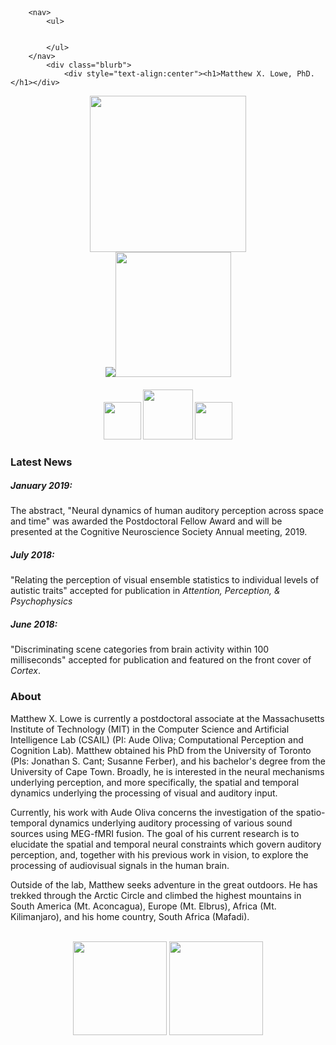 <html>
	<head>
		<br>
		<br>
		<title>Matthew X. Lowe</title> 
	</head>
	<body>

		<nav>
    		<ul>
        		
        	
    		</ul>
		</nav>
    		<div class="blurb">
        		<div style="text-align:center"><h1>Matthew X. Lowe, PhD.</h1></div>
			
<div style="text-align:center"><img src="https://raw.githubusercontent.com/mxlowe/mxlowe.github.io/master/portrait.png" style='border: 0px solid #f00; margin: 0px; box-shadow: none;' height="250" width="250"></div>

<div style="text-align:center"><img src="https://raw.githubusercontent.com/mxlowe/mxlowe.github.io/master/circle.png"><img src="https://raw.githubusercontent.com/mxlowe/mxlowe.github.io/master/Brain_gif_slice121.gif" width="185" height="200"></div>

<div style="text-align:center"><p><h4><a href="https://scholar.google.ca/citations?user=aTRL1HMAAAAJ&hl=en"><img src="https://upload.wikimedia.org/wikipedia/commons/a/a9/Google_Scholar_logo_2015.PNG" style='border: 0px solid #f00; margin: 0px; box-shadow: none;' height="60" width="auto"></a> <a href="https://www.researchgate.net/profile/Matthew_Lowe7"><img src="http://www.readex.eu/wp-content/uploads/2017/05/RG_square_green.png" style='border: 0px solid #f00; margin: 0px; box-shadow: none;' height="80" width="auto"></a> <a href="mailto:mxlowe@mit.edu"><img src="https://upload.wikimedia.org/wikipedia/commons/4/4e/Gmail_Icon.png" style='border: 0px solid #f00; margin: 0px; box-shadow: none;' height="60" width="auto"></a></h4></p></div>
				<h3>Latest News</h3>
		<!-- /blurb --> <h5>January 2019:</h5> The abstract, "Neural dynamics of human auditory perception across space and time" was awarded the Postdoctoral Fellow Award and will be presented at the Cognitive Neuroscience Society Annual meeting, 2019.
		<p><h5>July 2018:</h5> "Relating the perception of visual ensemble statistics to individual levels of autistic traits" accepted for publication in <i>Attention, Perception, & Psychophysics</i>
		<p><h5>June 2018:</h5> "Discriminating scene categories from brain activity within 100 milliseconds" accepted for publication and featured on the front cover of <i>Cortex</i>.	
				<h3>About</h3> 
    		<!-- /blurb -->Matthew X. Lowe is currently a postdoctoral associate at the Massachusetts Institute of Technology (MIT) in the Computer Science and Artificial Intelligence Lab (CSAIL) (PI: Aude Oliva; Computational Perception and Cognition Lab). Matthew obtained his PhD from the University of Toronto (PIs: Jonathan S. Cant; Susanne Ferber), and his bachelor's degree from the University of Cape Town. Broadly, he is interested in the neural mechanisms underlying perception, and more specifically, the spatial and temporal dynamics underlying the processing of visual and auditory input.

<p>Currently, his work with Aude Oliva concerns the investigation of the spatio-temporal dynamics underlying auditory processing of various sound sources using MEG-fMRI fusion. The goal of his current research is to elucidate the spatial and temporal neural constraints which govern auditory perception, and, together with his previous work in vision, to explore the processing of audiovisual signals in the human brain. </p>
		
<p>Outside of the lab, Matthew seeks adventure in the great outdoors. He has trekked through the Arctic Circle and climbed the highest mountains in South America (Mt. Aconcagua), Europe (Mt. Elbrus), Africa (Mt. Kilimanjaro), and his home country, South Africa (Mafadi).</p>

<br>


<div style="text-align:center"><img src="https://raw.githubusercontent.com/mxlowe/mxlowe.github.io/master/mit_logo.png" style='border: 0px solid #f00; margin: 0px; box-shadow: none;' height="150" width="150"> <img src="https://raw.githubusercontent.com/mxlowe/mxlowe.github.io/master/csail_logo.png" style='border: 0px solid #f00; margin: 0px; box-shadow: none;' height="150" width="150"></div>
		<footer> 
		</footer> 

  
